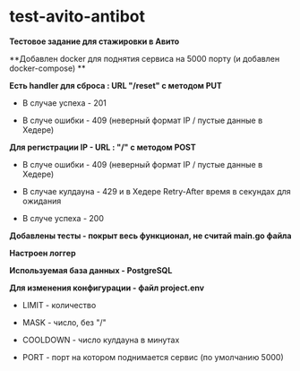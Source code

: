 # test-avito-antibot
**Тестовое задание для стажировки в Авито**

**Добавлен docker для поднятия сервиса на 5000 порту (и добавлен docker-compose) **

**Есть handler для сброса : URL "/reset" с методом PUT**

- В случае успеха - 201

- В случе ошибки - 409 (неверный формат IP / пустые данные в Хедере)

**Для регистрации IP - URL : "/" с методом POST**

- В случе ошибки - 409 (неверный формат IP / пустые данные в Хедере)

- В случае кулдауна - 429 и в Хедере Retry-After время в секундах для ожидания

- В случе успеха - 200

**Добавлены тесты - покрыт весь функционал, не считай main.go файла**

**Настроен логгер**

**Используемая база данных - PostgreSQL**

**Для изменения конфигурации - файл project.env**

- LIMIT - количество

- MASK - число, без "/"

- COOLDOWN - число кулдауна в минутах

- PORT - порт на котором поднимается сервис (по умолчанию 5000)

